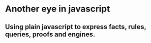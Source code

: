 # Another eye in javascript

## Using plain javascript to express facts, rules, queries, proofs and engines.
